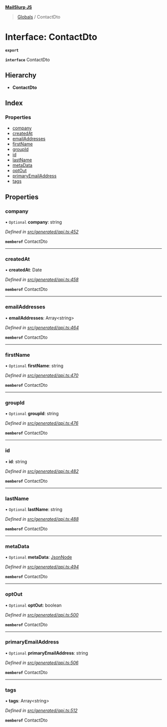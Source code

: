 **[MailSlurp JS](../README.md)**

> [Globals](../README.md) / ContactDto

# Interface: ContactDto

**`export`** 

**`interface`** ContactDto

## Hierarchy

* **ContactDto**

## Index

### Properties

* [company](contactdto.md#company)
* [createdAt](contactdto.md#createdat)
* [emailAddresses](contactdto.md#emailaddresses)
* [firstName](contactdto.md#firstname)
* [groupId](contactdto.md#groupid)
* [id](contactdto.md#id)
* [lastName](contactdto.md#lastname)
* [metaData](contactdto.md#metadata)
* [optOut](contactdto.md#optout)
* [primaryEmailAddress](contactdto.md#primaryemailaddress)
* [tags](contactdto.md#tags)

## Properties

### company

• `Optional` **company**: string

*Defined in [src/generated/api.ts:452](https://github.com/mailslurp/mailslurp-client/blob/751f7bb/src/generated/api.ts#L452)*

**`memberof`** ContactDto

___

### createdAt

•  **createdAt**: Date

*Defined in [src/generated/api.ts:458](https://github.com/mailslurp/mailslurp-client/blob/751f7bb/src/generated/api.ts#L458)*

**`memberof`** ContactDto

___

### emailAddresses

•  **emailAddresses**: Array\<string>

*Defined in [src/generated/api.ts:464](https://github.com/mailslurp/mailslurp-client/blob/751f7bb/src/generated/api.ts#L464)*

**`memberof`** ContactDto

___

### firstName

• `Optional` **firstName**: string

*Defined in [src/generated/api.ts:470](https://github.com/mailslurp/mailslurp-client/blob/751f7bb/src/generated/api.ts#L470)*

**`memberof`** ContactDto

___

### groupId

• `Optional` **groupId**: string

*Defined in [src/generated/api.ts:476](https://github.com/mailslurp/mailslurp-client/blob/751f7bb/src/generated/api.ts#L476)*

**`memberof`** ContactDto

___

### id

•  **id**: string

*Defined in [src/generated/api.ts:482](https://github.com/mailslurp/mailslurp-client/blob/751f7bb/src/generated/api.ts#L482)*

**`memberof`** ContactDto

___

### lastName

• `Optional` **lastName**: string

*Defined in [src/generated/api.ts:488](https://github.com/mailslurp/mailslurp-client/blob/751f7bb/src/generated/api.ts#L488)*

**`memberof`** ContactDto

___

### metaData

• `Optional` **metaData**: [JsonNode](jsonnode.md)

*Defined in [src/generated/api.ts:494](https://github.com/mailslurp/mailslurp-client/blob/751f7bb/src/generated/api.ts#L494)*

**`memberof`** ContactDto

___

### optOut

• `Optional` **optOut**: boolean

*Defined in [src/generated/api.ts:500](https://github.com/mailslurp/mailslurp-client/blob/751f7bb/src/generated/api.ts#L500)*

**`memberof`** ContactDto

___

### primaryEmailAddress

• `Optional` **primaryEmailAddress**: string

*Defined in [src/generated/api.ts:506](https://github.com/mailslurp/mailslurp-client/blob/751f7bb/src/generated/api.ts#L506)*

**`memberof`** ContactDto

___

### tags

•  **tags**: Array\<string>

*Defined in [src/generated/api.ts:512](https://github.com/mailslurp/mailslurp-client/blob/751f7bb/src/generated/api.ts#L512)*

**`memberof`** ContactDto
